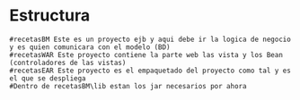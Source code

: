 # Estructura
	#recetasBM Este es un proyecto ejb y aqui debe ir la logica de negocio y es quien comunicara con el modelo (BD)
	#recetasWAR Este proyecto contiene la parte web las vista y los Bean (controladores de las vistas)
	#recetasEAR Este proyecto es el empaquetado del proyecto como tal y es el que se despliega
	#Dentro de recetasBM\lib estan los jar necesarios por ahora
	
